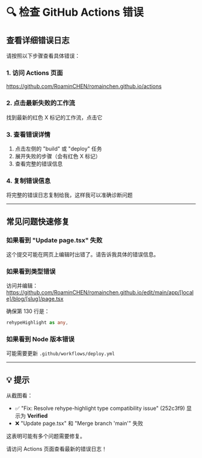 # 🔍 检查 GitHub Actions 错误

## 查看详细错误日志

请按照以下步骤查看具体错误：

### 1. 访问 Actions 页面
https://github.com/RoaminCHEN/romainchen.github.io/actions

### 2. 点击最新失败的工作流
找到最新的红色 X 标记的工作流，点击它

### 3. 查看错误详情
1. 点击左侧的 "build" 或 "deploy" 任务
2. 展开失败的步骤（会有红色 X 标记）
3. 查看完整的错误信息

### 4. 复制错误信息
将完整的错误日志复制给我，这样我可以准确诊断问题

---

## 常见问题快速修复

### 如果看到 "Update page.tsx" 失败
这个提交可能在网页上编辑时出错了。请告诉我具体的错误信息。

### 如果看到类型错误
访问并编辑：
https://github.com/RoaminCHEN/romainchen.github.io/edit/main/app/[locale]/blog/[slug]/page.tsx

确保第 130 行是：
```typescript
rehypeHighlight as any,
```

### 如果看到 Node 版本错误
可能需要更新 `.github/workflows/deploy.yml`

---

## 💡 提示

从截图看：
- ✅ "Fix: Resolve rehype-highlight type compatibility issue" (252c3f9) 显示为 **Verified**
- ❌ "Update page.tsx" 和 "Merge branch 'main'" 失败

这表明可能有多个问题需要修复。

请访问 Actions 页面查看最新的错误日志！

